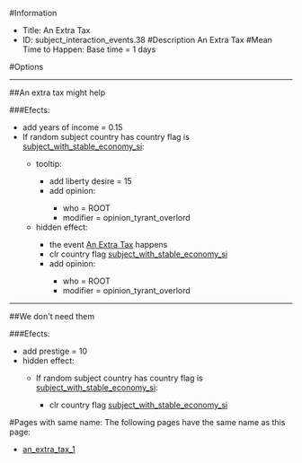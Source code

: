 #Information
 - Title: An Extra Tax
 - ID: subject_interaction_events.38
#Description
An Extra Tax
#Mean Time to Happen:
Base time = 1 days

#Options

___
##An extra tax might help

###Efects:<ul><li>add years of income = 0.15</li><li>If random subject country has country flag is [subject_with_stable_economy_si](../flags/subject_with_stable_economy_si.md):</li><ul><li>tooltip:</li><ul><li>add liberty desire = 15</li><li>add opinion:</li><ul><li>who = ROOT</li><li>modifier = opinion_tyrant_overlord</li></ul></ul><li>hidden effect:</li><ul><li>the event [An Extra Tax](../events/an_extra_tax.md) happens</li><li>clr country flag [subject_with_stable_economy_si](../flags/subject_with_stable_economy_si.md)</li><li>add opinion:</li><ul><li>who = ROOT</li><li>modifier = opinion_tyrant_overlord</li></ul></ul></ul></ul>

___
##We don't need them

###Efects:<ul><li>add prestige = 10</li><li>hidden effect:</li><ul><li>If random subject country has country flag is [subject_with_stable_economy_si](../flags/subject_with_stable_economy_si.md):</li><ul><li>clr country flag [subject_with_stable_economy_si](../flags/subject_with_stable_economy_si.md)</li></ul></ul></ul>


#Pages with same name:
The following pages have the same name as this page:
 - [an_extra_tax_1](an_extra_tax_1.md)
